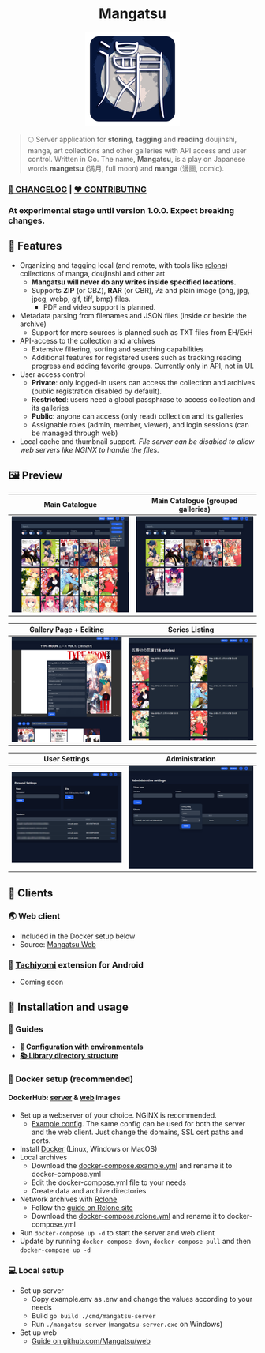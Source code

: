 
<h1 align="center"> Mangatsu</h1>

<p align="center">
  <img src="docs/logo-small.png" />
</p>

> 🌕 Server application for **storing**, **tagging** and **reading** doujinshi, manga, art collections and other galleries with API access and user control. Written in Go.
> The name, **Mangatsu**, is a play on Japanese words **mangetsu** (満月, full moon) and **manga** (漫画, comic).

### **[📰 CHANGELOG](docs/CHANGELOG.md)** | **[❤ CONTRIBUTING](docs/CONTRIBUTING.md)**

### At experimental stage until version 1.0.0. Expect breaking changes.

## 📌 Features
- Organizing and tagging local (and remote, with tools like [rclone](https://rclone.org)) collections of manga, doujinshi and other art
  - **Mangatsu will never do any writes inside specified locations.**
  - Supports **ZIP** (or CBZ), **RAR** (or CBR), ~~7z~~ and plain image (png, jpg, jpeg, webp, gif, tiff, bmp) files.
    - PDF and video support is planned.
- Metadata parsing from filenames and JSON files (inside or beside the archive)
  - Support for more sources is planned such as TXT files from EH/ExH
- API-access to the collection and archives
  - Extensive filtering, sorting and searching capabilities
  - Additional features for registered users such as tracking reading progress and adding favorite groups. Currently only in API, not in UI.
- User access control
  - **Private**: only logged-in users can access the collection and archives (public registration disabled by default).
  - **Restricted**: users need a global passphrase to access collection and its galleries
  - **Public**: anyone can access (only read) collection and its galleries
  - Assignable roles (admin, member, viewer), and login sessions (can be managed through web)
- Local cache and thumbnail support. _File server can be disabled to allow web servers like NGINX to handle the files._

## 🖼️ Preview

| Main Catalogue                                                                  | Main Catalogue (grouped galleries)                                                                      |
|---------------------------------------------------------------------------------|---------------------------------------------------------------------------------------------------------|
| [![catalogue](docs/images/thumbnails/catalogue.png)](docs/images/catalogue.png) | [![grouped catalogue](docs/images/thumbnails/catalogue_grouped.png)](docs/images/catalogue_grouped.png) |

| Gallery Page + Editing                                                                            | Series Listing                                                                                 |
|---------------------------------------------------------------------------------------------------|------------------------------------------------------------------------------------------------|
| [![editing gallery](docs/images/thumbnails/editing_gallery.png)](docs/images/editing_gallery.png) | [![series listing](docs/images/thumbnails/series_listing.png)](docs/images/series_listing.png) |


| User Settings                                                                | Administration                                                               |
|------------------------------------------------------------------------------|------------------------------------------------------------------------------|
| [![settings](docs/images/thumbnails/settings.png)](docs/images/settings.png) | [![administration](docs/images/thumbnails/admin.png)](docs/images/admin.png) |

## 📌 Clients

### 🌏 Web client
- Included in the Docker setup below
- Source: [Mangatsu Web](http://github.com/Mangatsu/web)

### 📱 [Tachiyomi](https://tachiyomi.org) extension for Android
- Coming soon

## 📌 Installation and usage

### 📖 Guides

- **[📝 Configuration with environmentals](docs/ENVIRONMENTALS.md)**
- **[📚 Library directory structure](docs/LIBRARY.md)**

### 🐳 Docker setup (recommended)
#### DockerHub: [server](https://hub.docker.com/r/luukuton/mangatsu-server/) & [web](https://hub.docker.com/r/luukuton/mangatsu-web) images

- Set up a webserver of your choice. NGINX is recommended.
  - [Example config](docs/nginx.conf). The same config can be used for both the server and the web client. Just change the domains, SSL cert paths and ports.
- Install [Docker](https://docs.docker.com/engine/install/) (Linux, Windows or MacOS)
- Local archives
  - Download the [docker-compose.example.yml](docs/docker-compose.example.yml) and rename it to docker-compose.yml
  - Edit the docker-compose.yml file to your needs
  - Create data and archive directories
- Network archives with [Rclone](https://rclone.org)
  - Follow the [guide on Rclone site](https://rclone.org/docker/)
  - Download the [docker-compose.rclone.yml](docs/docker-compose.rclone.yml) and rename it to docker-compose.yml
- Run `docker-compose up -d` to start the server and web client
- Update by running `docker-compose down`, `docker-compose pull` and then `docker-compose up -d`

### 💻 Local setup

- Set up server
  - Copy example.env as .env and change the values according to your needs
  - Build `go build ./cmd/mangatsu-server`
  - Run `./mangatsu-server` (`mangatsu-server.exe` on Windows)
- Set up web
  - [Guide on github.com/Mangatsu/web](https://github.com/Mangatsu/web)

